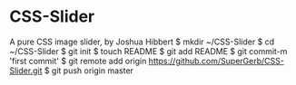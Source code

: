 CSS-Slider
==========

A pure CSS image slider, by Joshua Hibbert
$ mkdir ~/CSS-Slider
$ cd ~/CSS-Slider
$ git init
$ touch README
$ git add README
$ git commit-m 'first commit'
$ git remote add origin https://github.com/SuperGerb/CSS-Slider.git
$ git push origin master
